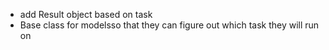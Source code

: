 - add Result object based on task
- Base class for modelsso that they can figure out which task they will run on

